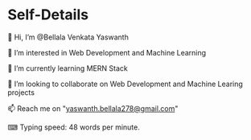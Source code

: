 # Self-Details

👋 Hi, I’m @Bellala Venkata Yaswanth

👀 I’m interested in Web Development and Machine Learning 

🌱 I’m currently learning MERN Stack

💞️ I’m looking to collaborate on Web Development and Machine Learing projects

📫 Reach me on "yaswanth.bellala278@gmail.com"

⌨ Typing speed: 48 words per minute.

